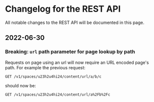 # Changelog for the REST API

All notable changes to the REST API will be documented in this page.

## 2022-06-30

### Breaking: `url` path parameter for page lookup by path

Requests on page using an url will now require an URL encoded page's path.
For example the previous request:

```
GET /v1/spaces/u23h2u4hi24/content/url/a/b/c
```

should now be:

```
GET /v1/spaces/u23h2u4hi24/content/url/a%2Fb%2Fc
```
